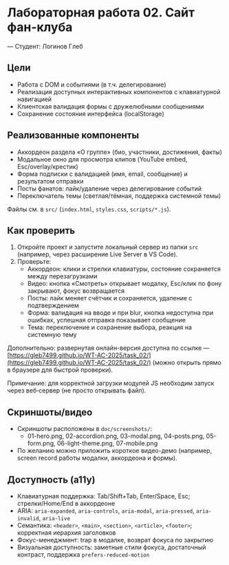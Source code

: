 # Лабораторная работа 02. Сайт фан-клуба

— Студент: Логинов Глеб

## Цели

- Работа с DOM и событиями (в т.ч. делегирование)
- Реализация доступных интерактивных компонентов с клавиатурной навигацией
- Клиентская валидация формы с дружелюбными сообщениями
- Сохранение состояния интерфейса (localStorage)

## Реализованные компоненты

- Аккордеон раздела «О группе» (био, участники, достижения, факты)
- Модальное окно для просмотра клипов (YouTube embed, Esc/overlay/крестик)
- Форма подписки с валидацией (имя, email, сообщение) и результатом отправки
- Посты фанатов: лайк/удаление через делегирование событий
- Переключатель темы (светлая/тёмная, поддержка системной темы)

Файлы см. в `src/` (`index.html`, `styles.css`, `scripts/*.js`).

## Как проверить

1) Откройте проект и запустите локальный сервер из папки `src` (например, через расширение Live Server в VS Code).
2) Проверьте:
   - Аккордеон: клики и стрелки клавиатуры, состояние сохраняется между перезагрузками
   - Видео: кнопка «Смотреть» открывает модалку, Esc/клик по фону закрывают, фокус возвращается
   - Посты: лайк меняет счётчик и сохраняется, удаление с подтверждением
   - Форма: валидация на вводе и при blur, кнопка недоступна при ошибках, успешная отправка показывает сообщение
   - Тема: переключение и сохранение выбора, реакция на системную тему

  Дополнительно: развернутая онлайн-версия доступна по ссылке — [https://gleb7499.github.io/WT-AC-2025/task_02/](https://gleb7499.github.io/WT-AC-2025/task_02/) (можно открыть прямо в браузере для быстрой проверки).

Примечание: для корректной загрузки модулей JS необходим запуск через веб‑сервер (не просто открывать файл).

## Скриншоты/видео

- Скриншоты расположены в `doc/screenshots/`:
  - 01-hero.png, 02-accordion.png, 03-modal.png, 04-posts.png, 05-form.png, 06-light-theme.png, 07-mobile.png
- По желанию можно приложить короткое видео-демо (например, screen record работы модалки, аккордеона и формы).

## Доступность (a11y)

- Клавиатурная поддержка: Tab/Shift+Tab, Enter/Space, Esc; стрелки/Home/End в аккордеоне
- ARIA: `aria-expanded`, `aria-controls`, `aria-modal`, `aria-pressed`, `aria-invalid`, `aria-live`
- Семантика: `<header>`, `<main>`, `<section>`, `<article>`, `<footer>`; корректная иерархия заголовков
- Фокус-менеджмент: trap в модалке, возврат фокуса по закрытию
- Визуальная доступность: заметные стили фокуса, достаточный контраст, поддержка `prefers-reduced-motion`
